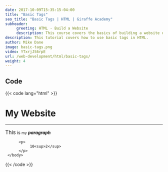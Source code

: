 ```yaml
---
date: 2017-10-09T15:35:15-04:00
title: "Basic Tags"
seo_title: "Basic Tags | HTML | Giraffe Academy"
subheader:
     greeting: HTML - Build a Website
     description: This course covers the basics of building a website using HTML. Work your way through the videos and we'll teach you everything you need to know to create a basic website!
description: This tutorial covers how to use basic tags in HTML.
author: Mike Dane
image: basic-tags.png
video: YTxrjJS6rpE
url: /web-development/html/basic-tags/
weight: 4
---
```


## Code

{{< code lang="html" >}}
<html>
     <head>
     </head>
          <meta charset="UTF-8">
          <meta name="description" content="This is a great website">
          <title>My Website Title</title>
     <body>
          <h1>My Website</h1>
          <hr/>
          <p>
               <big>This</big> is <small>my</small> <b><i>paragraph</i></b>
          </p>

          <p>
               10<sup>2</sup>
          </p>
     </body>
</html>
{{< /code >}}